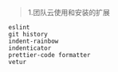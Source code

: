 > 1.团队云使用和安装的扩展

```
eslint
git history
indent-rainbow
indenticator
prettier-code formatter
vetur
```
